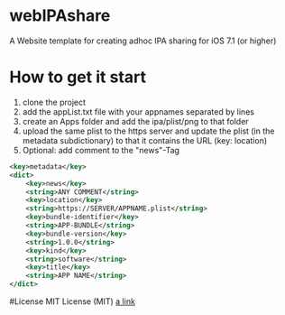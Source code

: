 webIPAshare
===========

A Website template for creating adhoc IPA sharing for iOS 7.1 (or higher)


# How to get it start
1. clone the project
2. add the appList.txt file with your appnames separated by lines
3. create an Apps folder and add the ipa/plist/png to that folder
4. upload the same plist to the https server and update the plist (in the metadata subdictionary) to that it contains the URL (key: location)
5. Optional: add comment to the "news"-Tag

```XML
<key>metadata</key>
<dict>
	<key>news</key>
	<string>ANY COMMENT</string>
	<key>location</key>
	<string>https://SERVER/APPNAME.plist</string>
	<key>bundle-identifier</key>
	<string>APP-BUNDLE</string>
	<key>bundle-version</key>
	<string>1.0.0</string>
	<key>kind</key>
	<string>software</string>
	<key>title</key>
	<string>APP NAME</string>
</dict>
```

#License
MIT License (MIT) [a link](http://opensource.org/licenses/MIT)
